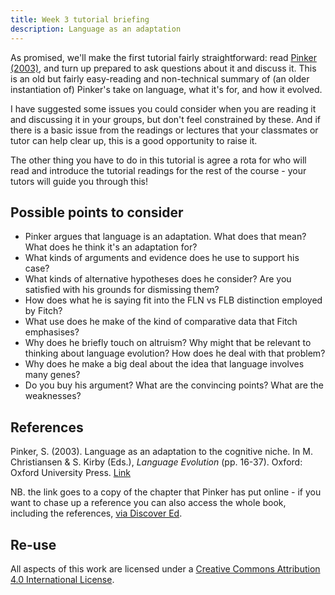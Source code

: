 ```yaml
---
title: Week 3 tutorial briefing
description: Language as an adaptation
---
```


As promised, we'll make the first tutorial fairly straightforward: read [Pinker (2003)](https://stevenpinker.com/files/pinker/files/language_evolution.pdf), and turn up prepared to ask questions about it and discuss it. This is an old but fairly easy-reading and non-technical summary of (an older instantiation of) Pinker's take on language, what it's for, and how it evolved.

I have suggested some issues you could consider when you are reading it and discussing it in your groups, but don't feel constrained by these. And if there is a basic issue from the readings or lectures that your classmates or tutor can help clear up, this is a good opportunity to raise it.

The other thing you have to do in this tutorial is agree a rota for who will read and introduce the tutorial readings for the rest of the course - your tutors will guide you through this!

## Possible points to consider

- Pinker argues that language is an adaptation. What does that mean? What does he think it's an adaptation for?
- What kinds of arguments and evidence does he use to support his case?
- What kinds of alternative hypotheses does he consider? Are you satisfied with his grounds for dismissing them?
- How does what he is saying fit into the FLN vs FLB distinction employed by Fitch? 
- What use does he make of the kind of comparative data that Fitch emphasises?
- Why does he briefly touch on altruism? Why might that be relevant to thinking about language evolution? How does he deal with that problem?
- Why does he make a big deal about the idea that language involves many genes?
- Do you buy his argument? What are the convincing points? What are the weaknesses?


## References

Pinker, S. (2003). Language as an adaptation to the cognitive niche. In M. Christiansen & S. Kirby (Eds.), *Language Evolution* (pp. 16-37). Oxford: Oxford University Press. [Link](https://stevenpinker.com/files/pinker/files/language_evolution.pdf)

NB. the link goes to a copy of the chapter that Pinker has put online - if you want to chase up a reference you can also access the whole book, including the references, [via Discover Ed](https://discovered.ed.ac.uk/permalink/44UOE_INST/1viuo5v/cdi_proquest_miscellaneous_37697167).

## Re-use

All aspects of this work are licensed under a [Creative Commons Attribution 4.0 International License](http://creativecommons.org/licenses/by/4.0/).
